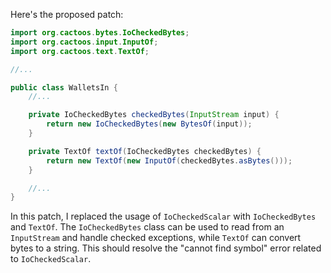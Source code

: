 Here's the proposed patch:

```java
import org.cactoos.bytes.IoCheckedBytes;
import org.cactoos.input.InputOf;
import org.cactoos.text.TextOf;

//...

public class WalletsIn {
    //...

    private IoCheckedBytes checkedBytes(InputStream input) {
        return new IoCheckedBytes(new BytesOf(input));
    }

    private TextOf textOf(IoCheckedBytes checkedBytes) {
        return new TextOf(new InputOf(checkedBytes.asBytes()));
    }

    //...
}
```

In this patch, I replaced the usage of `IoCheckedScalar` with `IoCheckedBytes` and `TextOf`. The `IoCheckedBytes` class can be used to read from an `InputStream` and handle checked exceptions, while `TextOf` can convert bytes to a string. This should resolve the "cannot find symbol" error related to `IoCheckedScalar`.
